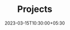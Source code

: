 ---
title: "Projects"
date: 2023-03-15T10:30:00+05:30
draft: false
description: "Learn more about me and my background"
layout: "projects"
---